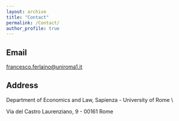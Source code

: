 ```yaml
---
layout: archive
title: "Contact"
permalink: /Contact/
author_profile: true
---
```


## Email 

[francesco.ferlaino@uniroma1.it](mailto:francesco.ferlaino@uniroma1.it)

## Address  

Department of Economics and Law, Sapienza - University of Rome \

Via del Castro Laurenziano, 9 - 00161 Rome  
